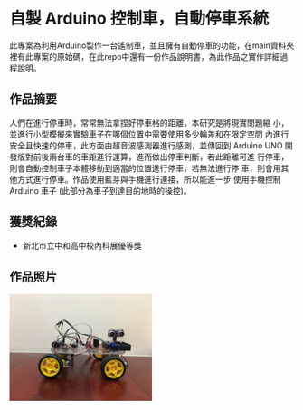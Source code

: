 ﻿#  自製 Arduino 控制車，自動停車系統
此專案為利用Arduino製作一台遙制車，並且擁有自動停車的功能，在main資料夾裡有此專案的原始碼，在此repo中還有一份作品說明書，為此作品之實作詳細過程說明。
## 作品摘要
人們在進行停車時，常常無法拿捏好停車格的距離，本研究是將現實問題縮
小，並進行小型模擬來實驗車子在哪個位置中需要使用多少輪差和在限定空間
內進行安全且快速的停車，此方面由超音波感測器進行感測，並傳回到 Arduino 
UNO 開發版對前後兩台車的車距進行運算，進而做出停車判斷，若此距離可進
行停車，則會自動控制車子本體移動到適當的位置進行停車，若無法進行停
車，則會用其他方式進行停車。作品使用藍芽與手機進行連接，所以能進一步
使用手機控制 Arduino 車子 (此部分為車子到達目的地時的操控)。
## 獲獎紀錄
- 新北市立中和高中校內科展優等獎
## 作品照片
<img src="IMG_3835.JPG" width="50%" />
